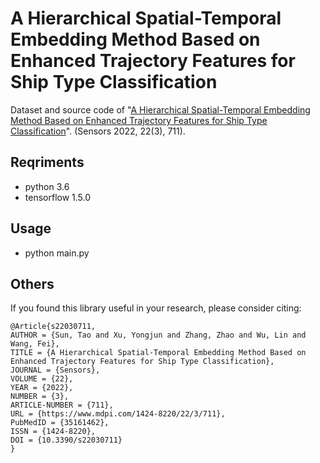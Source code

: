 # A Hierarchical Spatial-Temporal Embedding Method Based on Enhanced Trajectory Features for Ship Type Classification

Dataset and source code of "[A Hierarchical Spatial-Temporal Embedding Method Based on Enhanced Trajectory Features for Ship Type Classification](https://www.mdpi.com/1424-8220/22/3/711)". (Sensors 2022, 22(3), 711).

## Reqriments
- python 3.6
- tensorflow 1.5.0

## Usage
- python main.py

## Others

If you found this library useful in your research, please consider citing:

```
@Article{s22030711,
AUTHOR = {Sun, Tao and Xu, Yongjun and Zhang, Zhao and Wu, Lin and Wang, Fei},
TITLE = {A Hierarchical Spatial-Temporal Embedding Method Based on Enhanced Trajectory Features for Ship Type Classification},
JOURNAL = {Sensors},
VOLUME = {22},
YEAR = {2022},
NUMBER = {3},
ARTICLE-NUMBER = {711},
URL = {https://www.mdpi.com/1424-8220/22/3/711},
PubMedID = {35161462},
ISSN = {1424-8220},
DOI = {10.3390/s22030711}
}
```
